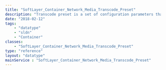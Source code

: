 ```yaml
---
title: "SoftLayer_Container_Network_Media_Transcode_Preset"
description: "Transcode preset is a set of configuration parameters that defines a Transcode output format. SoftLayer_Container_Network_Media_Transcode_Preset contains a preset information defined on a Transcode server "
date: "2018-02-12"
tags:
    - "datatype"
    - "sldn"
    - "Container"
classes:
    - "SoftLayer_Container_Network_Media_Transcode_Preset"
type: "reference"
layout: "datatype"
mainService : "SoftLayer_Container_Network_Media_Transcode_Preset"
---
```

